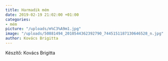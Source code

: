 ```yaml
---
title: Harmadik mém
date: 2019-02-19 21:02:00 +01:00
categories:
- mém
picture: "/uploads/m%C3%A9m1.jpg"
image: "/uploads/50881494_2010544362392790_7445151187130646528_n.jpg"
author: Kovács Brigitta
---
```


Készítő: Kovács Brigitta